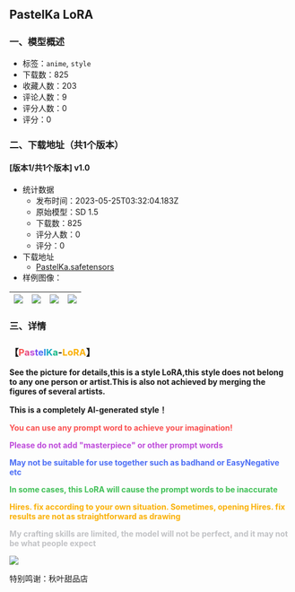 ## PastelKa LoRA
### 一、模型概述

- 标签：`anime`, `style`
- 下载数：825
- 收藏人数：203
- 评论人数：9
- 评分人数：0
- 评分：0

### 二、下载地址（共1个版本）

#### [版本1/共1个版本] v1.0

- 统计数据
  - 发布时间：2023-05-25T03:32:04.183Z
  - 原始模型：SD 1.5
  - 下载数：825
  - 评分人数：0
  - 评分：0
- 下载地址
  - [PastelKa.safetensors](https://civitai.com/api/download/models/80355)
- 样例图像：

| <img src="https://image.civitai.com/xG1nkqKTMzGDvpLrqFT7WA/54798d6d-edf4-43d2-83be-3044047e3a47/width=450/902016.jpeg" /> | <img src="https://image.civitai.com/xG1nkqKTMzGDvpLrqFT7WA/318eebe4-108a-41c1-a551-62c976663765/width=450/902018.jpeg" /> | <img src="https://image.civitai.com/xG1nkqKTMzGDvpLrqFT7WA/ab699c90-ed46-4fe4-b663-327a68f076aa/width=450/902017.jpeg" /> | <img src="https://image.civitai.com/xG1nkqKTMzGDvpLrqFT7WA/3a3e1134-0110-45a1-b702-f358fa6aa801/width=450/902010.jpeg" /> |
| ---- | ---- | ---- | ---- |


### 三、详情
<h3>【<span style="color:rgb(250, 82, 82)">P</span><span style="color:rgb(230, 73, 128)">a</span><span style="color:rgb(190, 75, 219)">s</span><span style="color:rgb(121, 80, 242)">t</span><span style="color:rgb(76, 110, 245)">e</span><span style="color:rgb(34, 139, 230)">l</span><span style="color:rgb(21, 170, 191)">K</span><span style="color:rgb(18, 184, 134)">a</span>-<strong><span style="color:rgb(250, 176, 5)">LoRA</span></strong>】</h3><p><strong>See the picture for details,this is a style LoRA,this style does not belong to any one person or artist.This is also not achieved by merging the figures of several artists.</strong></p><p><strong>This is a completely AI-generated style！</strong></p><p><strong><span style="color:rgb(250, 82, 82)">You can use any prompt word to achieve your imagination!</span></strong></p><p><strong><span style="color:rgb(190, 75, 219)">Please do not add "masterpiece" or other prompt words</span></strong></p><p><strong><span style="color:rgb(76, 110, 245)">May not be suitable for use together such as badhand or EasyNegative etc</span></strong></p><p><strong><span style="color:rgb(64, 192, 87)">In some cases, this LoRA will cause the prompt words to be inaccurate</span></strong></p><p><strong><span style="color:rgb(250, 176, 5)">Hires. fix according to your own situation. Sometimes, opening Hires. fix results are not as straightforward as drawing</span></strong></p><p><strong><span style="color:rgb(193, 194, 197)">My crafting skills are limited, the model will not be perfect, and it may not be what people expect</span></strong></p><img src="https://image.civitai.com/xG1nkqKTMzGDvpLrqFT7WA/32f7f52b-8571-4c3f-b136-4cccf246b62a/width=525/32f7f52b-8571-4c3f-b136-4cccf246b62a.jpeg" /><p>特别鸣谢：秋叶甜品店</p>